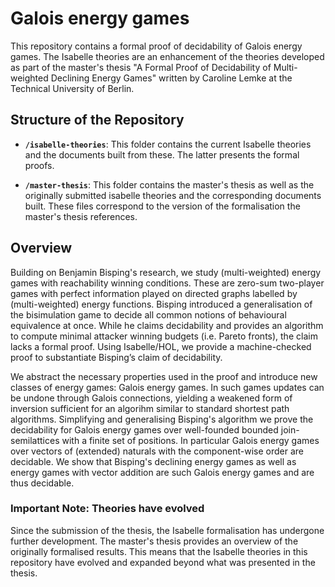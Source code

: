 # Galois energy games

This repository contains a formal proof of decidability of Galois energy games.
The Isabelle theories are an enhancement of the theories developed as part of the master's thesis "A Formal Proof of Decidability of Multi-weighted Declining Energy Games" written by Caroline Lemke at the Technical University of Berlin. 

## Structure of the Repository

- **`/isabelle-theories`**: This folder contains the current Isabelle theories and the documents built from these. The latter presents the formal proofs.
  
- **`/master-thesis`**: This folder contains the master's thesis as well as the originally submitted isabelle theories and the corresponding documents built. These files correspond to the version of the formalisation the master's thesis references.

## Overview

Building on Benjamin Bisping's research, we study (multi-weighted) energy games with reachability winning conditions. These are zero-sum two-player games with perfect information played on directed graphs labelled by (multi-weighted) energy functions. Bisping introduced a generalisation of the bisimulation game to decide all common notions of behavioural equivalence at once. While he claims decidability and provides an algorithm to compute minimal attacker winning budgets (i.e. Pareto fronts), the claim lacks a formal proof. Using Isabelle/HOL, we provide a machine-checked proof to substantiate Bisping’s claim of decidability.

We abstract the necessary properties used in the proof and introduce new classes of energy games: Galois energy games.
In such games updates can be undone through Galois connections, yielding a weakened form of inversion sufficient for an algorihm similar to standard shortest path algorithms. 
Simplifying and generalising Bisping's algorithm we prove the decidability for Galois energy games over well-founded bounded join-semilattices with a finite set of positions.
In particular Galois energy games over vectors of (extended) naturals with the component-wise order are decidable. We show that Bisping's declining energy games as well as energy games with vector addition are such Galois energy games and are thus decidable.


### Important Note: Theories have evolved

Since the submission of the thesis, the Isabelle formalisation has undergone further development. The master's thesis provides an overview of the originally formalised results. This means that the Isabelle theories in this repository have evolved and expanded beyond what was presented in the thesis.

